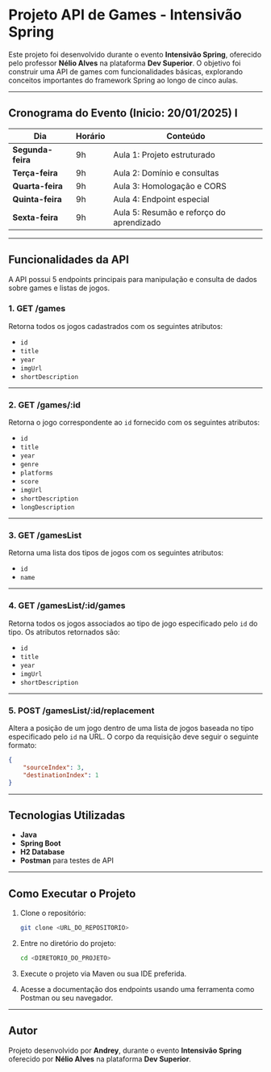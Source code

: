 # Projeto API de Games - Intensivão Spring

Este projeto foi desenvolvido durante o evento **Intensivão Spring**, oferecido pelo professor **Nélio Alves** na plataforma **Dev Superior**. O objetivo foi construir uma API de games com funcionalidades básicas, explorando conceitos importantes do framework Spring ao longo de cinco aulas.

---

## Cronograma do Evento (Inicio: 20/01/2025)  I

| Dia            | Horário | Conteúdo                   |
|----------------|---------|----------------------------|
| **Segunda-feira** | 9h      | Aula 1: Projeto estruturado |
| **Terça-feira**   | 9h      | Aula 2: Domínio e consultas |
| **Quarta-feira**  | 9h      | Aula 3: Homologação e CORS |
| **Quinta-feira**  | 9h      | Aula 4: Endpoint especial  |
| **Sexta-feira**   | 9h      | Aula 5: Resumão e reforço do aprendizado |

---

## Funcionalidades da API

A API possui 5 endpoints principais para manipulação e consulta de dados sobre games e listas de jogos.

### 1. **GET /games**

Retorna todos os jogos cadastrados com os seguintes atributos:

- `id`
- `title`
- `year`
- `imgUrl`
- `shortDescription`

---

### 2. **GET /games/:id**

Retorna o jogo correspondente ao `id` fornecido com os seguintes atributos:

- `id`
- `title`
- `year`
- `genre`
- `platforms`
- `score`
- `imgUrl`
- `shortDescription`
- `longDescription`

---

### 3. **GET /gamesList**

Retorna uma lista dos tipos de jogos com os seguintes atributos:

- `id`
- `name`

---

### 4. **GET /gamesList/:id/games**

Retorna todos os jogos associados ao tipo de jogo especificado pelo `id` do tipo. Os atributos retornados são:

- `id`
- `title`
- `year`
- `imgUrl`
- `shortDescription`

---

### 5. **POST /gamesList/:id/replacement**

Altera a posição de um jogo dentro de uma lista de jogos baseada no tipo especificado pelo `id` na URL. O corpo da requisição deve seguir o seguinte formato:

```json
{
    "sourceIndex": 3,
    "destinationIndex": 1
}
```

---

## Tecnologias Utilizadas

- **Java**
- **Spring Boot**
- **H2 Database**
- **Postman** para testes de API

---

## Como Executar o Projeto

1. Clone o repositório:
   ```bash
   git clone <URL_DO_REPOSITORIO>
   ```

2. Entre no diretório do projeto:
   ```bash
   cd <DIRETORIO_DO_PROJETO>
   ```

3. Execute o projeto via Maven ou sua IDE preferida.

4. Acesse a documentação dos endpoints usando uma ferramenta como Postman ou seu navegador.

---

## Autor

Projeto desenvolvido por **Andrey**, durante o evento **Intensivão Spring** oferecido por **Nélio Alves** na plataforma **Dev Superior**.
